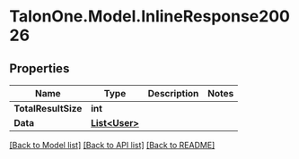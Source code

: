 # TalonOne.Model.InlineResponse20026
## Properties

Name | Type | Description | Notes
------------ | ------------- | ------------- | -------------
**TotalResultSize** | **int** |  | 
**Data** | [**List&lt;User&gt;**](User.md) |  | 

[[Back to Model list]](../README.md#documentation-for-models) [[Back to API list]](../README.md#documentation-for-api-endpoints) [[Back to README]](../README.md)

